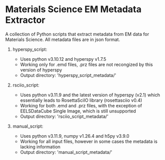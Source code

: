 # Materials Science EM Metadata Extractor

A collection of Python scripts that extract metadata from EM data for Materials Science.
All metadata files are in json format.

1. hyperspy_script:
    - Uses python v3.10.12 and hyperspy v1.7.5
    - Working only for .emd files, .prz files are not recongized by this version of hyperspy
    - Output directory: 'hyperspy_script_metadata/'

2. rsciio_script:
    - Uses python v3.11.9 and the latest version of hyperspy (v2.1) which essentially leads to RosettaSciIO library (rosettasciio v0.4)
    - Working for both .emd and .prz files, with the exception of EELSDataCube Single Image, which is still unsupported
    - Output directory: 'rsciio_script_metadata/'

3. manual_script:
    - Uses python v3.11.9, numpy v1.26.4 and h5py v3.9.0
    - Working for all input files, however in some cases the metadata is lacking information
    - Output directory: 'manual_script_metadata/'
